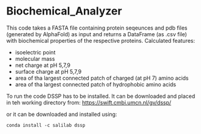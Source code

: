 # Biochemical_Analyzer

This code takes a FASTA file containing protein seqeunces and pdb files (generated by AlphaFold) as input and returns a DataFrame (as .csv file) with biochemical properties of the respective proteins. 
Calculated features: 

- isoelectric point
- molecular mass
- net charge at pH 5,7,9
- surface charge at pH 5,7,9
- area of tha largest connected patch of charged (at pH 7) amino acids
- area of tha largest connected patch of hydrophobic amino acids

To run the code DSSP has to be installed. It can be downloaded and placed in teh working directory from:
https://swift.cmbi.umcn.nl/gv/dssp/

or it can be downloaded and installed using:

    conda install -c salilab dssp

